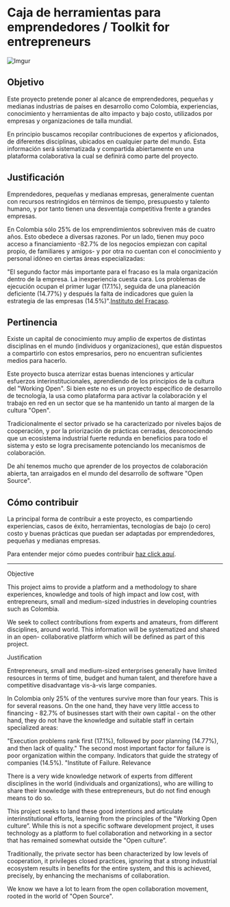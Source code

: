 # Caja de herramientas para emprendedores / Toolkit for entrepreneurs 

![Imgur](http://i.imgur.com/7ZEyrIb.jpg)

## Objetivo
Este proyecto pretende poner al alcance de emprendedores, pequeñas y medianas industrias de países en desarrollo como Colombia,  experiencias, conocimiento y herramientas de alto impacto y bajo costo, utilizados por empresas y organizaciones de talla mundial. 

En principio buscamos recopilar contribuciones de expertos y aficionados, de diferentes disciplinas, ubicados en cualquier parte del mundo. Esta información será sistematizada y compartida abiertamente en una plataforma colaborativa la cual se definirá como parte del proyecto.

## Justificación
Emprendedores, pequeñas y medianas empresas, generalmente cuentan con recursos restringidos en términos de tiempo, presupuesto y talento humano, y por tanto  tienen una desventaja competitiva frente a grandes empresas. 

En Colombia sólo 25% de los emprendimientos sobreviven más de cuatro años. Esto obedece a diversas razones. Por un lado, tienen muy poco acceso a financiamiento -82.7% de los negocios empiezan con capital propio, de familiares y amigos- y por otra no cuentan con el conocimiento y personal idóneo en ciertas áreas especializadas:

"El segundo factor más importante para el fracaso es la mala organización dentro de la empresa. La inexperiencia cuesta cara. Los problemas de ejecución ocupan el primer lugar (17.1%), seguida de una planeación deficiente (14.77%) y después la falta de indicadores que guíen la estrategia de las empresas (14.5%)".[Instituto del Fracaso](http://thefailureinstitute.com/colombia-research/).

## Pertinencia

Existe un capital de conocimiento muy amplio de expertos de distintas disciplinas en el mundo (individuos y organizaciones), que están dispuestos a compartirlo con estos empresarios, pero no encuentran suficientes medios para hacerlo.  

Este proyecto busca aterrizar estas buenas intenciones y articular esfuerzos interinstitucionales, aprendiendo de los principios de la cultura del "Working Open". Si bien este no es un proyecto específico de desarrollo de tecnología, la usa como plataforma para activar la colaboración y el trabajo en red en un sector que se ha mantenido un tanto al margen de la cultura "Open".   

Tradicionalmente el sector privado se ha caracterizado por niveles bajos de cooperación, y por la priorización de prácticas cerradas, desconociendo que un ecosistema industrial fuerte redunda en beneficios para todo el sistema y esto se logra precisamente potenciando los mecanismos de colaboración. 

De ahí tenemos mucho que aprender de los proyectos de colaboración abierta, tan arraigados en el mundo del desarrollo de software "Open Source".

## Cómo contribuir

La principal forma de contribuir a este proyecto, es compartiendo experiencias, casos de éxito, herramientas, tecnologías de bajo (o cero) costo y buenas prácticas que puedan ser adaptadas por emprendedores, pequeñas y medianas empresas. 

Para entender mejor cómo puedes contribuir [haz click aquí](CONTRIBUIR.md).

__________________________________________________________

Objective

This project aims to provide a platform and a methodology to share experiences, knowledge and tools of high impact and low cost, with entrepreneurs, small and medium-sized industries in developing countries such as Colombia.

We seek to collect contributions from experts and amateurs, from different disciplines, around world. This information will be systematized and shared in an open- collaborative platform which will be defined as part of this project.

Justification

Entrepreneurs, small and medium-sized enterprises generally have limited resources in terms of time, budget and human talent, and therefore have a competitive disadvantage vis-à-vis large companies.

In Colombia only 25% of the ventures survive more than four years. This is for several reasons. On the one hand, they have very little access to financing - 82.7% of businesses start with their own capital - on the other hand, they do not have the knowledge and suitable staff in certain specialized areas:

"Execution problems rank first (17.1%), followed by poor planning (14.77%), and then lack of quality." The second most important factor for failure is poor organization within the company. Indicators that guide the strategy of companies (14.5%). "Institute of Failure.
Relevance

There is a very wide knowledge network of experts from different disciplines in the world (individuals and organizations), who are willing to share their knowledge with these entrepreneurs, but do not find enough means to do so.

This project seeks to land these good intentions and articulate interinstitutional efforts, learning from the principles of the "Working Open culture”. While this is not a specific software development project, it uses technology as a platform to fuel collaboration and networking in a sector that has remained somewhat outside the "Open culture”.

Traditionally, the private sector has been characterized by low levels of cooperation, it  privileges closed practices, ignoring that a strong industrial ecosystem results in benefits for the entire system, and this is achieved, precisely, by enhancing the mechanisms of collaboration.

We know we have a lot to learn from the open collaboration movement, rooted in the world of  "Open Source".

